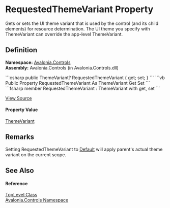 # RequestedThemeVariant Property


Gets or sets the UI theme variant that is used by the control (and its child elements) for resource determination. The UI theme you specify with ThemeVariant can override the app-level ThemeVariant.



## Definition
**Namespace:** <a href="N_Avalonia_Controls">Avalonia.Controls</a>  
**Assembly:** Avalonia.Controls (in Avalonia.Controls.dll)

<Tabs groupId="api-code-preview">
<TabItem value="csharp" label="C#">
```csharp
public ThemeVariant? RequestedThemeVariant { get; set; }
```
</TabItem>
<TabItem value="vb" label="VB">
```vb
Public Property RequestedThemeVariant As ThemeVariant
	Get
	Set
```
</TabItem>
<TabItem value="fsharp" label="F#">
```fsharp
member RequestedThemeVariant : ThemeVariant with get, set
```
</TabItem>
</Tabs>



<a href="https://github.com/AvaloniaUI/Avalonia/tree/master/src/Avalonia.Controls/TopLevel.cs#L385" title="View the source code">View Source</a>



#### Property Value
<a href="T_Avalonia_Styling_ThemeVariant">ThemeVariant</a>

## Remarks
Setting RequestedThemeVariant to <a href="P_Avalonia_Styling_ThemeVariant_Default">Default</a> will apply parent's actual theme variant on the current scope.

## See Also


#### Reference
<a href="T_Avalonia_Controls_TopLevel">TopLevel Class</a>  
<a href="N_Avalonia_Controls">Avalonia.Controls Namespace</a>  

